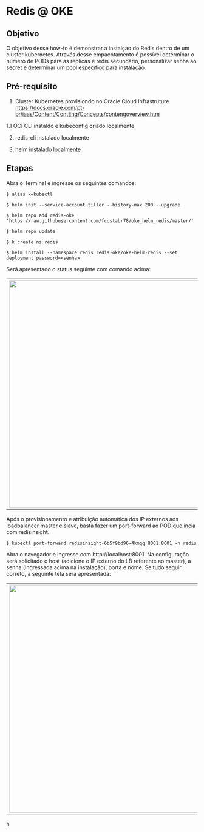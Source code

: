 # Redis @ OKE

## Objetivo

O objetivo desse how-to é demonstrar a instalçao do Redis dentro de um cluster kubernetes. Através desse empacotamento é possível determinar o número de PODs para as replicas e redis secundário, personalizar senha ao secret e determinar um pool específico para instalação. 

## Pré-requisito

1. Cluster Kubernetes provisiondo no Oracle Cloud Infrastruture <br>
   https://docs.oracle.com/pt-br/iaas/Content/ContEng/Concepts/contengoverview.htm

1.1 OCI CLI instaldo e kubeconfig criado localmente

2. redis-cli instalado localmente

3. helm instalado localmente


## Etapas

Abra o Terminal e ingresse os seguintes comandos:

```
$ alias k=kubectl
```

```
$ helm init --service-account tiller --history-max 200 --upgrade
```

```
$ helm repo add redis-oke 'https://raw.githubusercontent.com/fcostabr78/oke_helm_redis/master/' 
```

```
$ helm repo update
```

```
$ k create ns redis
```

```
$ helm install --namespace redis redis-oke/oke-helm-redis --set deployment.password=<senha>
```

Será apresentado o status seguinte com comando acima:

<table>
    <tbody>
        <tr>
        <th><img align="left" width="600" src="https://objectstorage.us-ashburn-1.oraclecloud.com/n/idsvh8rxij5e/b/imagens_git/o/Screenshot%20from%202021-03-12%2001-13-05.png"/></th>
        </tr>
    </tbody>
</table>

Após o provisionamento e atribuição automática dos IP externos aos loadbalancer master e slave, basta fazer um port-forward ao POD que incia com redisinsight.

```
$ kubectl port-forward redisinsight-6b5f9bd96-4kmgg 8001:8001 -n redis
```

Abra o navegador e ingresse com http://localhost:8001. Na configuração será solicitado o host (adicione o IP externo do LB referente ao master), a senha (ingressada acima na instalação), porta e nome. Se tudo seguir correto, a seguinte tela será apresentada:


<table>
    <tbody>
        <tr>
        <th><img align="left" width="600" src="https://objectstorage.us-ashburn-1.oraclecloud.com/n/idsvh8rxij5e/b/imagens_git/o/Screenshot%20from%202021-03-12%2001-39-45.png"/></th>
        </tr>
    </tbody>
</table>




h


